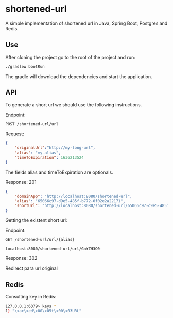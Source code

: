 # shortened-url
A simple implementation of shortened url in Java, Spring Boot, Postgres and Redis.

## Use
After cloning the project go to the root of the project and run:

```bash
./gradlew bootRun
```

The gradle will download the dependencies and start the application.

## API
To generate a short url we should use the following instructions.

Endpoint:

`POST /shortened-url/url`

Request:
```json
{
    "originalUrl":"http://my-long-url",
    "alias": "my-alias",
    "timeToExpiration": 1636213524
}
```

The fields alias and timeToExpiration are optionals.

Response:
201

```json
{
    "domainApp": "http://localhost:8080/shortened-url",
    "alias": "65066c97-d9e5-485f-b772-0f02e2a22171",
    "shortUrl": "http://localhost:8080/shortened-url/65066c97-d9e5-485f-b772-0f02e2a22171"
}
```

Getting the existent short url:

Endpoint:

`GET /shortened-url/url/{alias}`


`localhost:8080/shortened-url/url/GnYZH3O0`

Response:
302

Redirect para url original

## Redis
Consulting key in Redis:

```bash
127.0.0.1:6379> keys *
1) "\xac\xed\x00\x05t\x00\x03URL"
```





